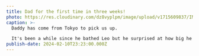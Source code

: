 ```yaml
---
title: Dad for the first time in three weeks!
photo: https://res.cloudinary.com/dz8vyplpm/image/upload/v1715609837/IMG_8813_ynlwoa.jpg
caption: >-
  Daddy has come from Tokyo to pick us up.

  It's been a while since he bathed Leo but he surprised at how big he has gotten.
publish-date: 2024-02-10T23:23:00.000Z
---
```

